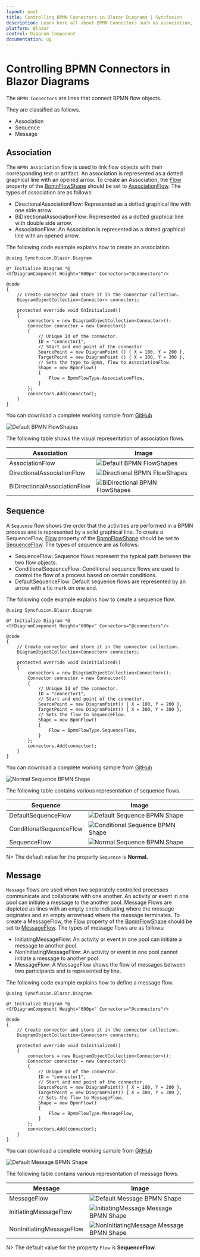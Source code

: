 ```yaml
---
layout: post
title: Controlling BPMN Connectors in Blazor Diagrams | Syncfusion
description: Learn here all about BPMN Connectors such as association, sequence, message in Syncfusion Blazor Diagram component and more.
platform: Blazor
control: Diagram Component
documentation: ug
---
```


# Controlling BPMN Connectors in Blazor Diagrams

The `BPMN Connectors` are lines that connect BPMN flow objects.

They are classified as follows.
* Association
* Sequence
* Message

## Association

The `BPMN Association` flow is used to link flow objects with their corresponding text or artifact. An association is represented as a dotted graphical line with an opened arrow. 
To create an Association, the [Flow](https://help.syncfusion.com/cr/blazor/Syncfusion.Blazor.Diagram.BpmnFlow.html#Syncfusion_Blazor_Diagram_BpmnFlow_Flow) property of the [BpmnFlowShape](https://help.syncfusion.com/cr/blazor/Syncfusion.Blazor.Diagram.BpmnFlow.html) should be set to [AssociationFlow](https://help.syncfusion.com/cr/blazor/Syncfusion.Blazor.Diagram.BpmnFlowType.html#Syncfusion_Blazor_Diagram_BpmnFlowType_AssociationFlow). The types of association are as follows:

* DirectionalAssociationFlow: Represented as a dotted graphical line with one side arrow.
* BiDirectionalAssociationFlow: Represented as a dotted graphical line with double side arrow.
* AssociationFlow: An Association is represented as a dotted graphical line with an opened arrow.

The following code example explains how to create an association.

```cshtml
@using Syncfusion.Blazor.Diagram

@* Initialize Diagram *@
<SfDiagramComponent Height="600px" Connectors="@connectors"/>

@code
{
    // Create connector and store it in the connector collection.
    DiagramObjectCollection<Connector> connectors;

    protected override void OnInitialized()
    {
        connectors = new DiagramObjectCollection<Connector>();
        Connector connector = new Connector()
        {
            // Unique Id of the connector.
            ID = "connector1",
            // Start and end point of the connector
            SourcePoint = new DiagramPoint () { X = 100, Y = 200 },
            TargetPoint = new DiagramPoint () { X = 300, Y = 300 },
            // Sets the type to Bpmn, flow to AssociationFlow.
            Shape = new BpmnFlow()
            {
                Flow = BpmnFlowType.AssociationFlow,
            }
        };
        connectors.Add(connector);
    }
}
```
You can download a complete working sample from [GitHub](https://github.com/SyncfusionExamples/Blazor-Diagram-Examples/tree/master/UG-Samples/BpmnEditor/BpmnConnectors/Association)

![Default BPMN FlowShapes](../images/Bpmn-AssociationFlow.png)

The following table shows the visual representation of association flows.

| Association | Image |
| -------- | -------- |
| AssociationFlow | ![Default BPMN FlowShapes](../images/Bpmn-AssociationFlow.png) |
| DirectionalAssociationFlow | ![Directional BPMN FlowShapes](../images/Bpmn-DirectionalAssociatinFlow.png) |
| BiDirectionalAssociationFlow | ![BiDirectional BPMN FlowShapes](../images/Bpmn-BidirectionalAssociationFlow.png) |

## Sequence

A `Sequence` flow shows the order that the activities are performed in a BPMN process and is represented by a solid graphical line. To create a SequenceFlow, [Flow](https://help.syncfusion.com/cr/blazor/Syncfusion.Blazor.Diagram.BpmnFlow.html#Syncfusion_Blazor_Diagram_BpmnFlow_Flow) property of the [BpmnFlowShape](https://help.syncfusion.com/cr/blazor/Syncfusion.Blazor.Diagram.BpmnFlow.html) should be set to [SequenceFlow](https://help.syncfusion.com/cr/blazor/Syncfusion.Blazor.Diagram.BpmnFlowType.html#Syncfusion_Blazor_Diagram_BpmnFlowType_SequenceFlow). The types of sequence are as follows:

* SequenceFlow: Sequence flows represent the typical path between the two flow objects.
* ConditionalSequenceFlow: Conditional sequence flows are used to control the flow of a process based on certain conditions.
* DefaultSequenceFlow: Default sequence flows are represented by an arrow with a tic mark on one end.

The following code example explains how to create a sequence flow.

```cshtml
@using Syncfusion.Blazor.Diagram

@* Initialize Diagram *@
<SfDiagramComponent Height="600px" Connectors="@connectors"/>

@code
{
    // Create connector and store it in the connector collection.
    DiagramObjectCollection<Connector> connectors;

    protected override void OnInitialized()
    {
        connectors = new DiagramObjectCollection<Connector>();
        Connector connector = new Connector()
        {
            // Unique Id of the connector.
            ID = "connector1",
            // Start and end point of the connector.
            SourcePoint = new DiagramPoint() { X = 100, Y = 200 },
            TargetPoint = new DiagramPoint() { X = 300, Y = 300 },
            // Sets the flow to SequenceFlow.
            Shape = new BpmnFlow()
            {
                Flow = BpmnFlowType.SequenceFlow,
            }
        };
        connectors.Add(connector);
    }
}
```
You can download a complete working sample from [GitHub](https://github.com/SyncfusionExamples/Blazor-Diagram-Examples/tree/master/UG-Samples/BpmnEditor/BpmnConnectors/Sequence)

![Normal Sequence BPMN Shape](../images/Bpmn-SequenceFlow.png) 

The following table contains various representation of sequence flows.

| Sequence | Image |
| -------- | -------- |
| DefaultSequenceFlow | ![Default Sequence BPMN Shape](../images/Bpmn-DefaultSequentialFlow.png) |
| ConditionalSequenceFlow | ![Conditional Sequence BPMN Shape](../images/Bpmn-ConditionalSequenceFlow.png) |
| SequenceFlow | ![Normal Sequence BPMN Shape](../images/Bpmn-SequenceFlow.png) |

N> The default value for the property `Sequence` is **Normal.**

## Message

`Message` flows are used when two separately controlled processes communicate and collaborate with one another. An activity or event in one pool can initiate a message to the another pool. Message Flows are depicted as lines with an empty circle indicating where the message originates and an empty arrowhead where the message terminates. To create a MessageFlow, the [Flow](https://help.syncfusion.com/cr/blazor/Syncfusion.Blazor.Diagram.BpmnFlow.html#Syncfusion_Blazor_Diagram_BpmnFlow_Flow) property of the [BpmnFlowShape](https://help.syncfusion.com/cr/blazor/Syncfusion.Blazor.Diagram.BpmnFlow.html) should be set to [MessageFlow](https://help.syncfusion.com/cr/blazor/Syncfusion.Blazor.Diagram.BpmnFlowType.html#Syncfusion_Blazor_Diagram_BpmnFlowType_MessageFlow). The types of message flows are as follows:

* InitiatingMessageFlow: An activity or event in one pool can initiate a message to another pool.
* NonInitiatingMessageFlow: An activity or event in one pool cannot initiate a message to another pool.
* MessageFlow: A MessageFlow shows the flow of messages between two participants and is represented by line.

The following code example explains how to define a message flow.

```cshtml
@using Syncfusion.Blazor.Diagram

@* Initialize Diagram *@
<SfDiagramComponent Height="600px" Connectors="@connectors"/>

@code
{
    // Create connector and store it in the connector collection.
    DiagramObjectCollection<Connector> connectors;

    protected override void OnInitialized()
    {
        connectors = new DiagramObjectCollection<Connector>();
        Connector connector = new Connector()
        {
            // Unique Id of the connector.
            ID = "connector1",
            // Start and end point of the connector.
            SourcePoint = new DiagramPoint() { X = 100, Y = 200 },
            TargetPoint = new DiagramPoint() { X = 300, Y = 300 },
            // Sets the flow to MessageFlow.
            Shape = new BpmnFlow()
            {
                Flow = BpmnFlowType.MessageFlow,
            }
        };
        connectors.Add(connector);
    }
}
```
You can download a complete working sample from [GitHub](https://github.com/SyncfusionExamples/Blazor-Diagram-Examples/tree/master/UG-Samples/BpmnEditor/BpmnConnectors/Message)

 ![Default Message BPMN Shape](../images/Bpmn-MessageFlow.png)

The following table contains various representation of message flows.

| Message | Image |
| -------- | -------- |
| MessageFlow | ![Default Message BPMN Shape](../images/Bpmn-MessageFlow.png) |
| InitiatingMessageFlow | ![InitiatingMessage Message BPMN Shape](../images/Bpmn-NonInitiatingMessageFlow.png) |
| NonInitiatingMessageFlow | ![NonInitiatingMessage Message BPMN Shape](../images/Bpmn-InitiatingMessageFlow.png) |

N> The default value for the property `Flow` is **SequenceFlow.**
